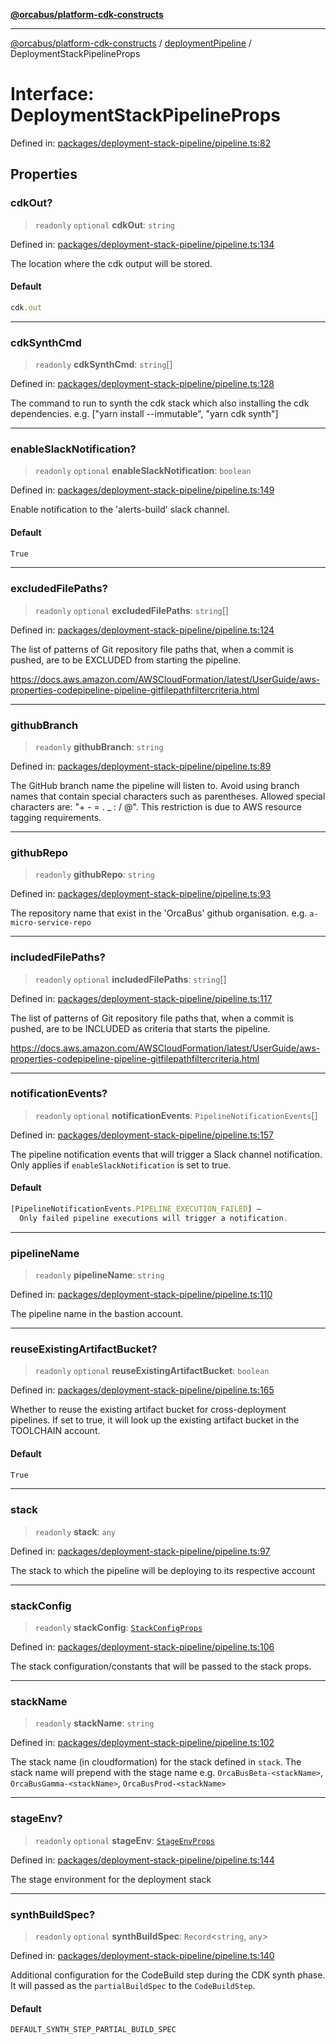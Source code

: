 [**@orcabus/platform-cdk-constructs**](../../../../README.md)

***

[@orcabus/platform-cdk-constructs](../../../../README.md) / [deploymentPipeline](../README.md) / DeploymentStackPipelineProps

# Interface: DeploymentStackPipelineProps

Defined in: [packages/deployment-stack-pipeline/pipeline.ts:82](https://github.com/OrcaBus/platform-cdk-constructs/blob/main/packages/deployment-stack-pipeline/pipeline.ts#L82)

## Properties

### cdkOut?

> `readonly` `optional` **cdkOut**: `string`

Defined in: [packages/deployment-stack-pipeline/pipeline.ts:134](https://github.com/OrcaBus/platform-cdk-constructs/blob/main/packages/deployment-stack-pipeline/pipeline.ts#L134)

The location where the cdk output will be stored.

#### Default

```ts
cdk.out
```

***

### cdkSynthCmd

> `readonly` **cdkSynthCmd**: `string`[]

Defined in: [packages/deployment-stack-pipeline/pipeline.ts:128](https://github.com/OrcaBus/platform-cdk-constructs/blob/main/packages/deployment-stack-pipeline/pipeline.ts#L128)

The command to run to synth the cdk stack which also installing the cdk dependencies. e.g. ["yarn install --immutable", "yarn cdk synth"]

***

### enableSlackNotification?

> `readonly` `optional` **enableSlackNotification**: `boolean`

Defined in: [packages/deployment-stack-pipeline/pipeline.ts:149](https://github.com/OrcaBus/platform-cdk-constructs/blob/main/packages/deployment-stack-pipeline/pipeline.ts#L149)

Enable notification to the 'alerts-build' slack channel.

#### Default

```ts
True
```

***

### excludedFilePaths?

> `readonly` `optional` **excludedFilePaths**: `string`[]

Defined in: [packages/deployment-stack-pipeline/pipeline.ts:124](https://github.com/OrcaBus/platform-cdk-constructs/blob/main/packages/deployment-stack-pipeline/pipeline.ts#L124)

The list of patterns of Git repository file paths that, when a commit is pushed, are to be EXCLUDED from starting the pipeline.

https://docs.aws.amazon.com/AWSCloudFormation/latest/UserGuide/aws-properties-codepipeline-pipeline-gitfilepathfiltercriteria.html

***

### githubBranch

> `readonly` **githubBranch**: `string`

Defined in: [packages/deployment-stack-pipeline/pipeline.ts:89](https://github.com/OrcaBus/platform-cdk-constructs/blob/main/packages/deployment-stack-pipeline/pipeline.ts#L89)

The GitHub branch name the pipeline will listen to.
Avoid using branch names that contain special characters such as parentheses.
Allowed special characters are: "+ - = . _ : / @".
This restriction is due to AWS resource tagging requirements.

***

### githubRepo

> `readonly` **githubRepo**: `string`

Defined in: [packages/deployment-stack-pipeline/pipeline.ts:93](https://github.com/OrcaBus/platform-cdk-constructs/blob/main/packages/deployment-stack-pipeline/pipeline.ts#L93)

The repository name that exist in the 'OrcaBus' github organisation. e.g. `a-micro-service-repo`

***

### includedFilePaths?

> `readonly` `optional` **includedFilePaths**: `string`[]

Defined in: [packages/deployment-stack-pipeline/pipeline.ts:117](https://github.com/OrcaBus/platform-cdk-constructs/blob/main/packages/deployment-stack-pipeline/pipeline.ts#L117)

The list of patterns of Git repository file paths that, when a commit is pushed, are to be INCLUDED as criteria that starts the pipeline.

https://docs.aws.amazon.com/AWSCloudFormation/latest/UserGuide/aws-properties-codepipeline-pipeline-gitfilepathfiltercriteria.html

***

### notificationEvents?

> `readonly` `optional` **notificationEvents**: `PipelineNotificationEvents`[]

Defined in: [packages/deployment-stack-pipeline/pipeline.ts:157](https://github.com/OrcaBus/platform-cdk-constructs/blob/main/packages/deployment-stack-pipeline/pipeline.ts#L157)

The pipeline notification events that will trigger a Slack channel notification.
Only applies if `enableSlackNotification` is set to true.

#### Default

```ts
[PipelineNotificationEvents.PIPELINE_EXECUTION_FAILED] –
  Only failed pipeline executions will trigger a notification.
```

***

### pipelineName

> `readonly` **pipelineName**: `string`

Defined in: [packages/deployment-stack-pipeline/pipeline.ts:110](https://github.com/OrcaBus/platform-cdk-constructs/blob/main/packages/deployment-stack-pipeline/pipeline.ts#L110)

The pipeline name in the bastion account.

***

### reuseExistingArtifactBucket?

> `readonly` `optional` **reuseExistingArtifactBucket**: `boolean`

Defined in: [packages/deployment-stack-pipeline/pipeline.ts:165](https://github.com/OrcaBus/platform-cdk-constructs/blob/main/packages/deployment-stack-pipeline/pipeline.ts#L165)

Whether to reuse the existing artifact bucket for cross-deployment pipelines.
If set to true, it will look up the existing artifact bucket in the TOOLCHAIN account.

#### Default

```ts
True
```

***

### stack

> `readonly` **stack**: `any`

Defined in: [packages/deployment-stack-pipeline/pipeline.ts:97](https://github.com/OrcaBus/platform-cdk-constructs/blob/main/packages/deployment-stack-pipeline/pipeline.ts#L97)

The stack to which the pipeline will be deploying to its respective account

***

### stackConfig

> `readonly` **stackConfig**: [`StackConfigProps`](StackConfigProps.md)

Defined in: [packages/deployment-stack-pipeline/pipeline.ts:106](https://github.com/OrcaBus/platform-cdk-constructs/blob/main/packages/deployment-stack-pipeline/pipeline.ts#L106)

The stack configuration/constants that will be passed to the stack props.

***

### stackName

> `readonly` **stackName**: `string`

Defined in: [packages/deployment-stack-pipeline/pipeline.ts:102](https://github.com/OrcaBus/platform-cdk-constructs/blob/main/packages/deployment-stack-pipeline/pipeline.ts#L102)

The stack name (in cloudformation) for the stack defined in `stack`. The stack name will prepend with the stage
name e.g. `OrcaBusBeta-<stackName>`, `OrcaBusGamma-<stackName>`, `OrcaBusProd-<stackName>`

***

### stageEnv?

> `readonly` `optional` **stageEnv**: [`StageEnvProps`](StageEnvProps.md)

Defined in: [packages/deployment-stack-pipeline/pipeline.ts:144](https://github.com/OrcaBus/platform-cdk-constructs/blob/main/packages/deployment-stack-pipeline/pipeline.ts#L144)

The stage environment for the deployment stack

***

### synthBuildSpec?

> `readonly` `optional` **synthBuildSpec**: `Record`\<`string`, `any`\>

Defined in: [packages/deployment-stack-pipeline/pipeline.ts:140](https://github.com/OrcaBus/platform-cdk-constructs/blob/main/packages/deployment-stack-pipeline/pipeline.ts#L140)

Additional configuration for the CodeBuild step during the CDK synth phase. It will passed as the `partialBuildSpec` to the `CodeBuildStep`.

#### Default

```ts
DEFAULT_SYNTH_STEP_PARTIAL_BUILD_SPEC
```
